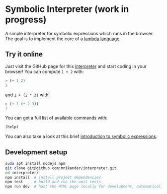 # Symbolic Interpreter (work in progress)

A simple interpreter for symbolic expressions which runs in the browser.
The goal is to implement the core of a [lambda language](https://github.com/mnikander/lambda).

## Try it online

Just visit the GitHub page for this [interpreter](https://mnikander.github.io/interpreter/) and start coding in your browser!
You can compute `1 + 2` with:

```lisp
> (+ 1 2)
3
```

and `1 + (2 * 3)` with:
```lisp
> (+ 1 (* 2 3))
7
```

You can get a full list of available commands with:
```lisp
(help)
```

You can also take a look at this brief [introduction to symbolic expressions](https://github.com/mnikander/lambda/blob/main/resources/symbolic_expression_intro.md).

## Development setup

```bash
sudo apt install nodejs npm
git clone git@github.com:mnikander/interpreter.git
cd interpreter/
npm install  # install project dependencies
npm test     # build and run the unit tests
npm run dev  # host the HTML page locally for development, automatically reloads when source files are changed
```
